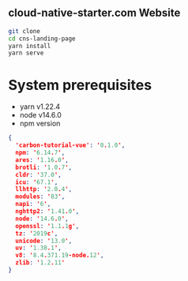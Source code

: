 ## cloud-native-starter.com Website

```sh
git clone
cd cns-landing-page
yarn install
yarn serve
```


# System prerequisites

* yarn v1.22.4
* node v14.6.0
* npm version
```json
{
  'carbon-tutorial-vue': '0.1.0',
  npm: '6.14.7',
  ares: '1.16.0',
  brotli: '1.0.7',
  cldr: '37.0',
  icu: '67.1',
  llhttp: '2.0.4',
  modules: '83',
  napi: '6',
  nghttp2: '1.41.0',
  node: '14.6.0',
  openssl: '1.1.1g',
  tz: '2019c',
  unicode: '13.0',
  uv: '1.38.1',
  v8: '8.4.371.19-node.12',
  zlib: '1.2.11'
}
```